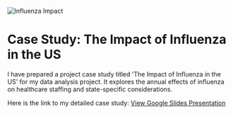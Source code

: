 ![Influenza Impact](https://www.nfid.org/wp-content/uploads/bb-plugin/cache/Flu-panorama-b31d8be66468c5a377cd2f7ef8d12335-ifmulep01ros.jpeg)

# Case Study: The Impact of Influenza in the US

I have prepared a project case study titled 'The Impact of Influenza in the US' for my data analysis project. It explores the annual effects of influenza on healthcare staffing and state-specific considerations.

Here is the link to my detailed case study:
[View Google Slides Presentation](https://docs.google.com/presentation/d/1ZNxAs2Nd5gDpoyTvqVz16Ob1t5top4GkDMxZ5zb2Fyc/edit#slide=id.gc6f9e470d_0_5)
